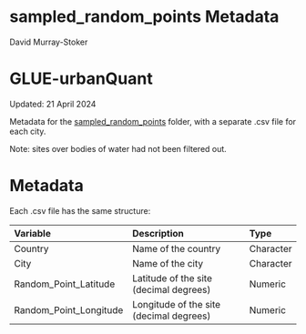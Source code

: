 sampled\_random\_points Metadata
================
David Murray-Stoker

# GLUE-urbanQuant

Updated: 21 April 2024

Metadata for the [sampled_random_points](https://github.com/dmurraystoker/GLUE-urbanQuant/tree/main/data/sampled_random_points) folder, with a separate .csv file for each city.

Note: sites over bodies of water had not been filtered out.

# Metadata

Each .csv file has the same structure:

| Variable   | Description                                             | Type      | 
|:-----------|:--------------------------------------------------------|:----------|
| Country | Name of the country | Character |
| City | Name of the city | Character |
| Random\_Point\_Latitude | Latitude of the site (decimal degrees) | Numeric |
| Random\_Point\_Longitude | Longitude of the site (decimal degrees) | Numeric |
